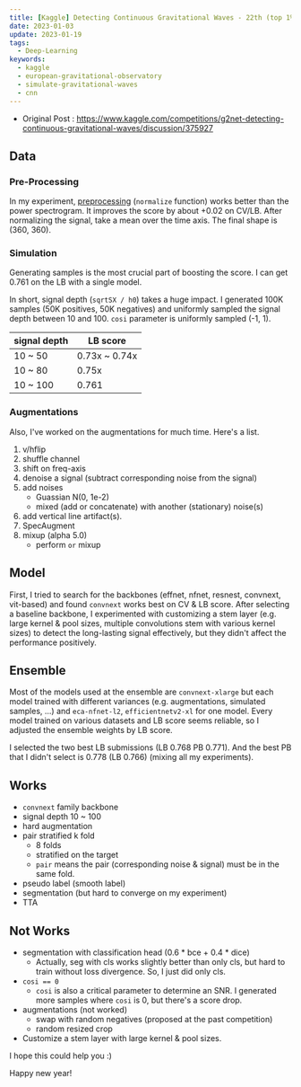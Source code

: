 ```yaml
---
title: [Kaggle] Detecting Continuous Gravitational Waves - 22th (top 1%) place solution
date: 2023-01-03
update: 2023-01-19
tags:
  - Deep-Learning
keywords:
  - kaggle
  - european-gravitational-observatory
  - simulate-gravitational-waves
  - cnn
---
```


* Original Post : <https://www.kaggle.com/competitions/g2net-detecting-continuous-gravitational-waves/discussion/375927>

## Data

### Pre-Processing

In my experiment, [preprocessing](https://www.kaggle.com/code/laeyoung/g2net-large-kernel-inference) (`normalize` function) works better than the power spectrogram. It improves the score by about +0.02 on CV/LB. After normalizing the signal, take a mean over the time axis. The final shape is (360, 360).

### Simulation

Generating samples is the most crucial part of boosting the score. I can get 0.761 on the LB with a single model.

In short, signal depth (`sqrtSX / h0`) takes a huge impact. I generated 100K samples (50K positives, 50K negatives) and uniformly sampled the signal depth between 10 and 100. `cosi` parameter is uniformly sampled (-1, 1).

| signal depth  | LB score  |
| --- | --- |
| 10 ~ 50 | 0.73x ~ 0.74x |
| 10 ~ 80 | 0.75x |
| 10 ~ 100 | 0.761 |

### Augmentations

Also, I've worked on the augmentations for much time. Here's a list.

1. v/hflip
2. shuffle channel
3. shift on freq-axis
4. denoise a signal (subtract corresponding noise from the signal)
5. add noises
   * Guassian N(0, 1e-2)
   * mixed (add or concatenate) with another (stationary) noise(s)
6. add vertical line artifact(s).
7. SpecAugment
8. mixup (alpha 5.0)
   * perform `or` mixup

## Model

First, I tried to search for the backbones (effnet, nfnet, resnest, convnext, vit-based) and found `convnext` works best on CV & LB score. After selecting a baseline backbone, I experimented with customizing a stem layer (e.g. large kernel & pool sizes, multiple convolutions stem with various kernel sizes) to detect the long-lasting signal effectively, but they didn't affect the performance positively.

## Ensemble

Most of the models used at the ensemble are `convnext-xlarge` but each model trained with different variances (e.g. augmentations, simulated samples, ...) and `eca-nfnet-l2`, `efficientnetv2-xl` for one model. Every model trained on various datasets and LB score seems reliable, so I adjusted the ensemble weights by LB score.

I selected the two best LB submissions (LB 0.768 PB 0.771). And the best PB that I didn't select is 0.778 (LB 0.766) (mixing all my experiments).

## Works

* `convnext` family backbone
* signal depth 10 ~ 100
* hard augmentation
* pair stratified k fold
  * 8 folds
  * stratified on the target
  * `pair` means the pair (corresponding noise & signal) must be in the same fold.
* pseudo label (smooth label)
* segmentation (but hard to converge on my experiment)
* TTA

## Not Works

* segmentation with classification head (0.6 * bce + 0.4 * dice)
  * Actually, seg with cls works slightly better than only cls, but hard to train without loss divergence. So, I just did only cls.
* `cosi == 0`
  * `cosi` is also a critical parameter to determine an SNR. I generated more samples where `cosi` is 0, but there's a score drop.
* augmentations (not worked)
  * swap with random negatives (proposed at the past competition)
  * random resized crop
* Customize a stem layer with large kernel & pool sizes.

I hope this could help you :)

Happy new year!
